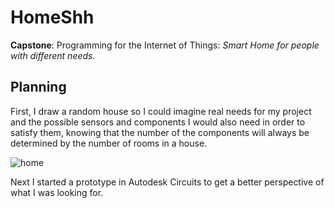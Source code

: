 # HomeShh

**Capstone**: Programming for the Internet of Things: *Smart Home for people with different needs.*

## Planning

First, I draw a random house so I could imagine real needs for my project and the possible sensors and components I would also need in order to satisfy them, knowing that the number of the components will always be determined by the number of rooms in a house.

![home](https://cloud.githubusercontent.com/assets/22894897/25628609/38a11de0-2f3d-11e7-939e-ce560fed895a.jpeg)

Next I started a prototype in Autodesk Circuits to get a better perspective of what I was looking for.


